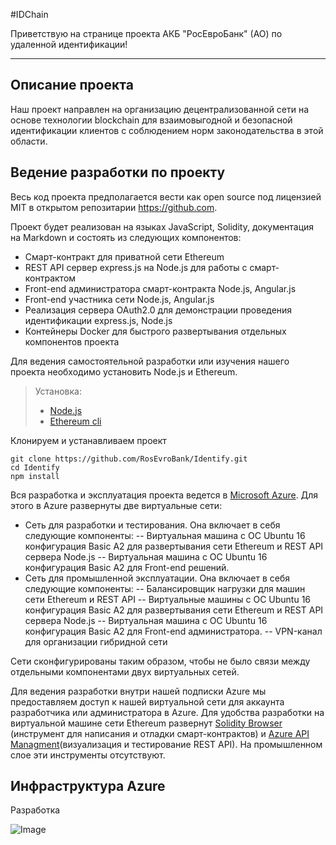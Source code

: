 


#IDChain


Приветствую на странице проекта АКБ "РосЕвроБанк" (АО) по удаленной идентификации!

----------


Описание проекта
----
Наш проект направлен на организацию децентрализованной сети на основе технологии blockchain для взаимовыгодной и безопасной идентификации клиентов с соблюдением норм законодательства в этой области.


Ведение разработки по проекту
----
Весь код проекта предполагается вести как open source под лицензией MIT в открытом репозитарии https://github.com.

Проект будет реализован на языках JavaScript, Solidity, документация на Markdown и состоять из следующих компонентов:

- Смарт-контракт для приватной сети Ethereum
- REST API сервер express.js на Node.js для работы с смарт-контрактом
- Front-end администратора смарт-контракта Node.js, Angular.js
- Front-end участника сети Node.js, Angular.js
- Реализация сервера OAuth2.0 для демонстрации проведения идентификации express.js,  Node.js
- Контейнеры Docker для быстрого развертывания отдельных компонентов проекта

Для ведения самостоятельной разработки или изучения нашего проекта необходимо установить Node.js и Ethereum.
> Установка: 
> 
> - [Node.js](https://nodejs.org/en/download/package-manager/)
> - [Ethereum cli](https://www.ethereum.org/cli)

Клонируем и устанавливаем проект 
```
git clone https://github.com/RosEvroBank/Identify.git
cd Identify
npm install
```

Вся разработка и эксплуатация проекта ведется в [Microsoft Azure](https://azure.microsoft.com/).
Для этого в Azure развернуты две виртуальные сети:

- Сеть для разработки и тестирования. Она включает в себя следующие компоненты:
-- Виртуальная машина с ОС Ubuntu 16 конфигурация Basic A2 для развертывания сети Ethereum и REST API сервера Node.js
-- Виртуальная машина с ОС Ubuntu 16 конфигурация Basic A2 для Front-end решений. 
- Сеть для промышленной эксплуатации. Она включает в себя следующие компоненты:
-- Балансировщик нагрузки для машин сети Ethereum и REST API
-- Виртуальные машины с ОС Ubuntu 16 конфигурация Basic A2 для развертывания сети Ethereum и REST API сервера Node.js
-- Виртуальная машина с ОС Ubuntu 16 конфигурация Basic A2 для Front-end администратора. 
-- VPN-канал для организации гибридной сети

Сети сконфигурированы таким образом, чтобы не было связи между отдельными компонентами двух  виртуальных сетей.

Для ведения разработки внутри нашей подписки Azure мы предоставляем доступ к нашей виртуальной сети для аккаунта разработчика или администратора в Azure.
Для удобства разработки на виртуальной машине сети Ethereum развернут [Solidity Browser](https://github.com/ethereum/browser-solidity) (инструмент для написания и отладки смарт-контрактов) и [Azure API Managment](https://docs.microsoft.com/en-gb/azure/api-management/api-management-get-started)(визуализация и тестирование REST API). На промышленном слое эти инструменты отсутствуют.


Инфраструктура Azure
---

Разработка

![Image](https://raw.githubusercontent.com/RosEvroBank/Identify/master/doc/images/Identify.png)



